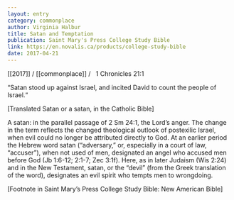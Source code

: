 ```yaml
---
layout: entry
category: commonplace
author: Virginia Halbur
title: Satan and Temptation
publication: Saint Mary's Press College Study Bible
link: https://en.novalis.ca/products/college-study-bible
date: 2017-04-21
---
```


[[2017]] / [[commonplace]] / 
 
1 Chronicles 21:1

“Satan stood up against Israel, and incited David to count the people of Israel.“

[Translated Satan or a satan, in the Catholic Bible]

A satan: in the parallel passage of 2 Sm 24:1, the Lord’s anger. The change in the term reflects the changed theological outlook of postexilic Israel, when evil could no longer be attributed directly to God. At an earlier period the Hebrew word satan (“adversary,” or, especially in a court of law, “accuser”), when not used of men, designated an angel who accused men before God (Jb 1:6-12; 2:1-7; Zec 3:1f). Here, as in later Judaism (Wis 2:24) and in the New Testament, satan, or the “devil” (from the Greek translation of the word), designates an evil spirit who tempts men to wrongdoing.

[Footnote in Saint Mary’s Press College Study Bible: New American Bible]
